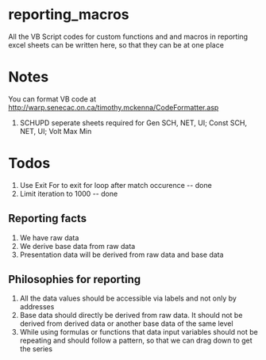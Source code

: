 # reporting_macros
All the VB Script codes for custom functions and and macros in reporting excel sheets can be written here, so that they can be at one place

# Notes
You can format VB code at http://warp.senecac.on.ca/timothy.mckenna/CodeFormatter.asp

1. SCHUPD seperate sheets required for Gen SCH, NET, UI; Const SCH, NET, UI; Volt Max Min

# Todos
1. Use Exit For to exit for loop after match occurence -- done
2. Limit iteration to 1000 -- done

## Reporting facts
1. We have raw data
2. We derive base data from raw data
3. Presentation data will be derived from raw data and base data

## Philosophies for reporting
1. All the data values should be accessible via labels and not only by addresses
2. Base data should directly be derived from raw data. It should not be derived from derived data or another base data of the same level
3. While using formulas or functions that data input variables should not be repeating and should follow a pattern, so that we can drag down to get the series

